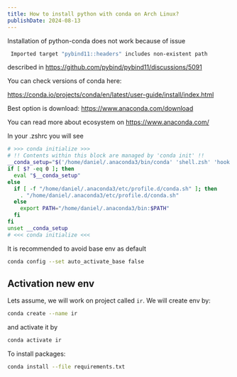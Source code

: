 ```yaml
---
title: How to install python with conda on Arch Linux?
publishDate: 2024-08-13
---
```

Installation of python-conda does not work because of issue

```bash
 Imported target "pybind11::headers" includes non-existent path
```

described in https://github.com/pybind/pybind11/discussions/5091

You can check versions of conda here:

https://conda.io/projects/conda/en/latest/user-guide/install/index.html

Best option is download: https://www.anaconda.com/download

You can read more about ecosystem on https://www.anaconda.com/

In your .zshrc you will see

```zsh
# >>> conda initialize >>>
# !! Contents within this block are managed by 'conda init' !!
__conda_setup="$('/home/daniel/.anaconda3/bin/conda' 'shell.zsh' 'hook' 2> /dev/null)"
if [ $? -eq 0 ]; then
  eval "$__conda_setup"
else 
  if [ -f "/home/daniel/.anaconda3/etc/profile.d/conda.sh" ]; then
    . "/home/daniel/.anaconda3/etc/profile.d/conda.sh"
  else
    export PATH="/home/daniel/.anaconda3/bin:$PATH"
  fi
fi
unset __conda_setup
# <<< conda initialize <<<
```

It is recommended to avoid base env as default

```bash
conda config --set auto_activate_base false
```

## Activation new env

Lets assume, we will work on project called `ir`. We will create env by:

```bash
conda create --name ir
```

and activate it by

```bash
conda activate ir
```

To install packages:

```bash
conda install --file requirements.txt
```